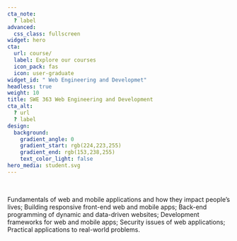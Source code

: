 ```yaml
---
cta_note:
  ? label
advanced:
  css_class: fullscreen
widget: hero
cta:
  url: course/
  label: Explore our courses
  icon_pack: fas
  icon: user-graduate
widget_id: " Web Engineering and Developmet"
headless: true
weight: 10
title: SWE 363 Web Engineering and Development
cta_alt:
  ? url
  ? label
design:
  background:
    gradient_angle: 0
    gradient_start: rgb(224,223,255)
    gradient_end: rgb(153,238,255)
    text_color_light: false
hero_media: student.svg
---
```

<br>



<!--StartFragment-->

Fundamentals of web and mobile applications and how they impact people’s lives; Building responsive front-end web and mobile apps; Back-end programming of dynamic and data-driven websites; Development frameworks for web and mobile apps; Security issues of web applications; Practical applications to real-world problems.

<!--EndFragment-->